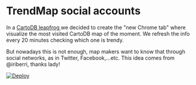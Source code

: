 TrendMap social accounts
========================

In a [CartoDB leapfrog ](http://blog.cartodb.com/TrendMap/) we decided to
create the "new Chrome tab" where visualize the most visited CartoDB map
of the moment. We refresh the info every 20 minutes checking which one is
trendy.

But nowadays this is not enough, map makers want to know that through social
networks, as in Twitter, Facebook,...etc. This idea comes from @iriberri,
thanks lady!

[![Deploy](https://www.herokucdn.com/deploy/button.png)](https://heroku.com/deploy)